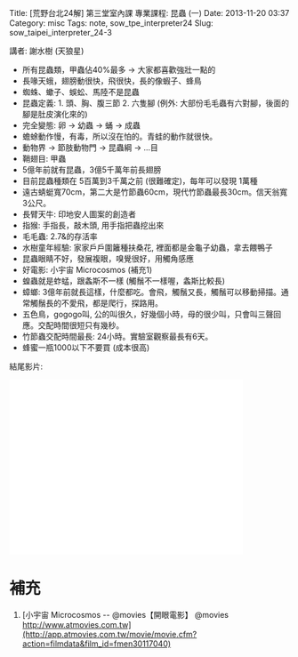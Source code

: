 Title: [荒野台北24解] 第三堂室內課 專業課程: 昆蟲 (一)
Date: 2013-11-20 03:37
Category: misc
Tags: note, sow_tpe_interpreter24
Slug: sow_taipei_interpreter_24-3


講者: 謝水樹 (天狼星)

* 所有昆蟲類，甲蟲佔40%最多 -> 大家都喜歡強壯一點的
* 長喙天蛾，翅膀動很快，飛很快，長的像蝦子、蜂鳥
* 蜘蛛、蠍子、蜈蚣、馬陸不是昆蟲
* 昆蟲定義: 1. 頭、胸、腹三節 2. 六隻腳 (例外: 大部份毛毛蟲有六對腳，後面的腳是肚皮演化來的)
* 完全變態: 卵 -> 幼蟲 -> 蛹 -> 成蟲
* 蟾蜍動作慢，有毒，所以沒在怕的。青蛙的動作就很快。
* 動物界 -> 節肢動物門 -> 昆蟲綱 -> ...目
* 鞘翅目: 甲蟲
* 5億年前就有昆蟲，3億5千萬年前長翅膀
* 目前昆蟲種類在 5百萬到3千萬之前 (很難確定)，每年可以發現 1萬種
* 遠古蜻蜓寬70cm，第二大是竹節蟲60cm，現代竹節蟲最長30cm。信天翁寬3公尺。
* 長臂天牛: 印地安人圖案的創造者
* 指猴: 手指長，敲木頭, 用手指把蟲挖出來
* 毛毛蟲: 2.7&的存活率
* 水樹童年經驗: 家家戶戶圍籬種扶桑花, 裡面都是金龜子幼蟲，拿去餵鴨子
* 昆蟲眼睛不好，發展複眼，嗅覺很好，用觸角感應
* 好電影: 小宇宙 Microcosmos (補充1)
* 蝗蟲就是蚱蜢，跟螽斯不一樣 (觸鬚不一樣喔，螽斯比較長)
* 蟑螂: 3億年前就長這樣，什麼都吃。會飛，觸鬚又長，觸鬚可以移動掃描。通常觸鬚長的不愛飛，都是爬行，探路用。
* 五色鳥，gogogo叫, 公的叫很久，好幾個小時，母的很少叫，只會叫三聲回應。交配時間很短只有幾秒。
* 竹節蟲交配時間最長: 24小時。實驗室觀察最長有6天。
* 蜂蜜一瓶1000以下不要買 (成本很高)

結尾影片:

<iframe width="420" height="315" src="//www.youtube.com/embed/2Zf-mCai-54" frameborder="0" allowfullscreen></iframe>

# 補充
1. [小宇宙 Microcosmos -- @movies【開眼電影】 @movies http://www.atmovies.com.tw](http://app.atmovies.com.tw/movie/movie.cfm?action=filmdata&film_id=fmen30117040)
